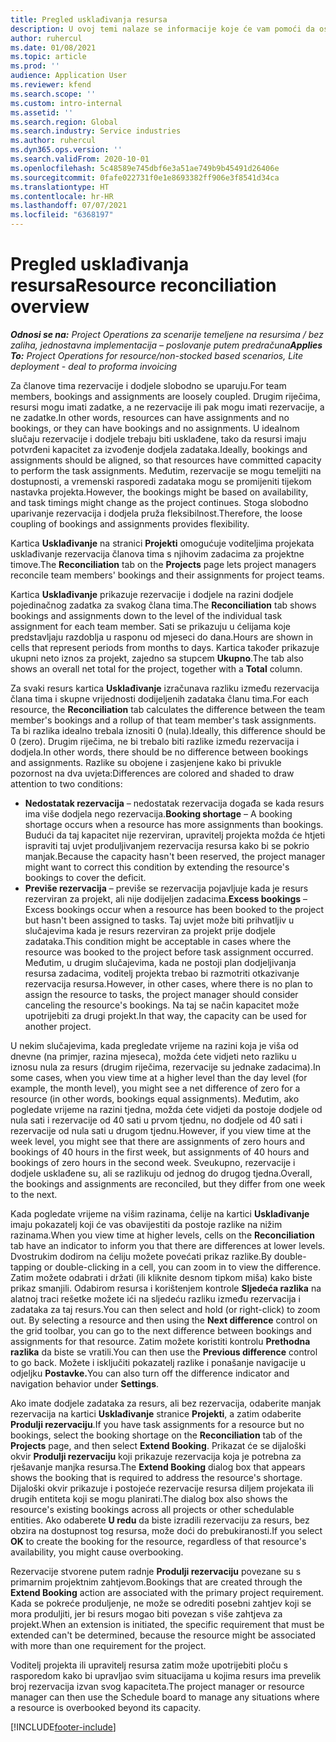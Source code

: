 ```yaml
---
title: Pregled usklađivanja resursa
description: U ovoj temi nalaze se informacije koje će vam pomoći da osigurate usklađivanje rezervacija i zadataka resursa za projekte.
author: ruhercul
ms.date: 01/08/2021
ms.topic: article
ms.prod: ''
audience: Application User
ms.reviewer: kfend
ms.search.scope: ''
ms.custom: intro-internal
ms.assetid: ''
ms.search.region: Global
ms.search.industry: Service industries
ms.author: ruhercul
ms.dyn365.ops.version: ''
ms.search.validFrom: 2020-10-01
ms.openlocfilehash: 5c48589e745dbf6e3a51ae749b9b45491d26406e
ms.sourcegitcommit: 0fafe022731f0e1e8693382ff906e3f8541d34ca
ms.translationtype: HT
ms.contentlocale: hr-HR
ms.lasthandoff: 07/07/2021
ms.locfileid: "6368197"
---
```

# <a name="resource-reconciliation-overview"></a><span data-ttu-id="8bb62-103">Pregled usklađivanja resursa</span><span class="sxs-lookup"><span data-stu-id="8bb62-103">Resource reconciliation overview</span></span>

<span data-ttu-id="8bb62-104">_**Odnosi se na:** Project Operations za scenarije temeljene na resursima / bez zaliha, jednostavna implementacija – poslovanje putem predračuna_</span><span class="sxs-lookup"><span data-stu-id="8bb62-104">_**Applies To:** Project Operations for resource/non-stocked based scenarios, Lite deployment - deal to proforma invoicing_</span></span>

<span data-ttu-id="8bb62-105">Za članove tima rezervacije i dodjele slobodno se uparuju.</span><span class="sxs-lookup"><span data-stu-id="8bb62-105">For team members, bookings and assignments are loosely coupled.</span></span> <span data-ttu-id="8bb62-106">Drugim riječima, resursi mogu imati zadatke, a ne rezervacije ili pak mogu imati rezervacije, a ne zadatke.</span><span class="sxs-lookup"><span data-stu-id="8bb62-106">In other words, resources can have assignments and no bookings, or they can have bookings and no assignments.</span></span> <span data-ttu-id="8bb62-107">U idealnom slučaju rezervacije i dodjele trebaju biti usklađene, tako da resursi imaju potvrđeni kapacitet za izvođenje dodjela zadataka.</span><span class="sxs-lookup"><span data-stu-id="8bb62-107">Ideally, bookings and assignments should be aligned, so that resources have committed capacity to perform the task assignments.</span></span> <span data-ttu-id="8bb62-108">Međutim, rezervacije se mogu temeljiti na dostupnosti, a vremenski rasporedi zadataka mogu se promijeniti tijekom nastavka projekta.</span><span class="sxs-lookup"><span data-stu-id="8bb62-108">However, the bookings might be based on availability, and task timings might change as the project continues.</span></span> <span data-ttu-id="8bb62-109">Stoga slobodno uparivanje rezervacija i dodjela pruža fleksibilnost.</span><span class="sxs-lookup"><span data-stu-id="8bb62-109">Therefore, the loose coupling of bookings and assignments provides flexibility.</span></span>

<span data-ttu-id="8bb62-110">Kartica **Usklađivanje** na stranici **Projekti** omogućuje voditeljima projekata usklađivanje rezervacija članova tima s njihovim zadacima za projektne timove.</span><span class="sxs-lookup"><span data-stu-id="8bb62-110">The **Reconciliation** tab on the **Projects** page lets project managers reconcile team members' bookings and their assignments for project teams.</span></span>

<span data-ttu-id="8bb62-111">Kartica **Usklađivanje** prikazuje rezervacije i dodjele na razini dodjele pojedinačnog zadatka za svakog člana tima.</span><span class="sxs-lookup"><span data-stu-id="8bb62-111">The **Reconciliation** tab shows bookings and assignments down to the level of the individual task assignment for each team member.</span></span> <span data-ttu-id="8bb62-112">Sati se prikazuju u ćelijama koje predstavljaju razdoblja u rasponu od mjeseci do dana.</span><span class="sxs-lookup"><span data-stu-id="8bb62-112">Hours are shown in cells that represent periods from months to days.</span></span> <span data-ttu-id="8bb62-113">Kartica također prikazuje ukupni neto iznos za projekt, zajedno sa stupcem **Ukupno**.</span><span class="sxs-lookup"><span data-stu-id="8bb62-113">The tab also shows an overall net total for the project, together with a **Total** column.</span></span>

<span data-ttu-id="8bb62-114">Za svaki resurs kartica **Usklađivanje** izračunava razliku između rezervacija člana tima i skupne vrijednosti dodijeljenih zadataka članu tima.</span><span class="sxs-lookup"><span data-stu-id="8bb62-114">For each resource, the **Reconciliation** tab calculates the difference between the team member's bookings and a rollup of that team member's task assignments.</span></span> <span data-ttu-id="8bb62-115">Ta bi razlika idealno trebala iznositi 0 (nula).</span><span class="sxs-lookup"><span data-stu-id="8bb62-115">Ideally, this difference should be 0 (zero).</span></span> <span data-ttu-id="8bb62-116">Drugim riječima, ne bi trebalo biti razlike između rezervacija i dodjela.</span><span class="sxs-lookup"><span data-stu-id="8bb62-116">In other words, there should be no difference between bookings and assignments.</span></span> <span data-ttu-id="8bb62-117">Razlike su obojene i zasjenjene kako bi privukle pozornost na dva uvjeta:</span><span class="sxs-lookup"><span data-stu-id="8bb62-117">Differences are colored and shaded to draw attention to two conditions:</span></span>

- <span data-ttu-id="8bb62-118">**Nedostatak rezervacija** – nedostatak rezervacija događa se kada resurs ima više dodjela nego rezervacija.</span><span class="sxs-lookup"><span data-stu-id="8bb62-118">**Booking shortage** – A booking shortage occurs when a resource has more assignments than bookings.</span></span> <span data-ttu-id="8bb62-119">Budući da taj kapacitet nije rezerviran, upravitelj projekta možda će htjeti ispraviti taj uvjet produljivanjem rezervacija resursa kako bi se pokrio manjak.</span><span class="sxs-lookup"><span data-stu-id="8bb62-119">Because the capacity hasn't been reserved, the project manager might want to correct this condition by extending the resource's bookings to cover the deficit.</span></span>
- <span data-ttu-id="8bb62-120">**Previše rezervacija** – previše se rezervacija pojavljuje kada je resurs rezerviran za projekt, ali nije dodijeljen zadacima.</span><span class="sxs-lookup"><span data-stu-id="8bb62-120">**Excess bookings** – Excess bookings occur when a resource has been booked to the project but hasn't been assigned to tasks.</span></span> <span data-ttu-id="8bb62-121">Taj uvjet može biti prihvatljiv u slučajevima kada je resurs rezerviran za projekt prije dodjele zadataka.</span><span class="sxs-lookup"><span data-stu-id="8bb62-121">This condition might be acceptable in cases where the resource was booked to the project before task assignment occurred.</span></span> <span data-ttu-id="8bb62-122">Međutim, u drugim slučajevima, kada ne postoji plan dodjeljivanja resursa zadacima, voditelj projekta trebao bi razmotriti otkazivanje rezervacija resursa.</span><span class="sxs-lookup"><span data-stu-id="8bb62-122">However, in other cases, where there is no plan to assign the resource to tasks, the project manager should consider canceling the resource's bookings.</span></span> <span data-ttu-id="8bb62-123">Na taj se način kapacitet može upotrijebiti za drugi projekt.</span><span class="sxs-lookup"><span data-stu-id="8bb62-123">In that way, the capacity can be used for another project.</span></span>

<span data-ttu-id="8bb62-124">U nekim slučajevima, kada pregledate vrijeme na razini koja je viša od dnevne (na primjer, razina mjeseca), možda ćete vidjeti neto razliku u iznosu nula za resurs (drugim riječima, rezervacije su jednake zadacima).</span><span class="sxs-lookup"><span data-stu-id="8bb62-124">In some cases, when you view time at a higher level than the day level (for example, the month level), you might see a net difference of zero for a resource (in other words, bookings equal assignments).</span></span> <span data-ttu-id="8bb62-125">Međutim, ako pogledate vrijeme na razini tjedna, možda ćete vidjeti da postoje dodjele od nula sati i rezervacije od 40 sati u prvom tjednu, no dodjele od 40 sati i rezervacije od nula sati u drugom tjednu.</span><span class="sxs-lookup"><span data-stu-id="8bb62-125">However, if you view time at the week level, you might see that there are assignments of zero hours and bookings of 40 hours in the first week, but assignments of 40 hours and bookings of zero hours in the second week.</span></span> <span data-ttu-id="8bb62-126">Sveukupno, rezervacije i dodjele usklađene su, ali se razlikuju od jednog do drugog tjedna.</span><span class="sxs-lookup"><span data-stu-id="8bb62-126">Overall, the bookings and assignments are reconciled, but they differ from one week to the next.</span></span>

<span data-ttu-id="8bb62-127">Kada pogledate vrijeme na višim razinama, ćelije na kartici **Usklađivanje** imaju pokazatelj koji će vas obavijestiti da postoje razlike na nižim razinama.</span><span class="sxs-lookup"><span data-stu-id="8bb62-127">When you view time at higher levels, cells on the **Reconciliation** tab have an indicator to inform you that there are differences at lower levels.</span></span> <span data-ttu-id="8bb62-128">Dvostrukim dodirom na ćeliju možete povećati prikaz razlike.</span><span class="sxs-lookup"><span data-stu-id="8bb62-128">By double-tapping or double-clicking in a cell, you can zoom in to view the difference.</span></span> <span data-ttu-id="8bb62-129">Zatim možete odabrati i držati (ili kliknite desnom tipkom miša) kako biste prikaz smanjili. Odabirom resursa i korištenjem kontrole **Sljedeća razlika** na alatnoj traci rešetke možete ići na sljedeću razliku između rezervacija i zadataka za taj resurs.</span><span class="sxs-lookup"><span data-stu-id="8bb62-129">You can then select and hold (or right-click) to zoom out. By selecting a resource and then using the **Next difference** control on the grid toolbar, you can go to the next difference between bookings and assignments for that resource.</span></span> <span data-ttu-id="8bb62-130">Zatim možete koristiti kontrolu **Prethodna razlika** da biste se vratili.</span><span class="sxs-lookup"><span data-stu-id="8bb62-130">You can then use the **Previous difference** control to go back.</span></span> <span data-ttu-id="8bb62-131">Možete i isključiti pokazatelj razlike i ponašanje navigacije u odjeljku **Postavke.**</span><span class="sxs-lookup"><span data-stu-id="8bb62-131">You can also turn off the difference indicator and navigation behavior under **Settings**.</span></span>

<span data-ttu-id="8bb62-132">Ako imate dodjele zadataka za resurs, ali bez rezervacija, odaberite manjak rezervacija na kartici **Usklađivanje** stranice **Projekti**, a zatim odaberite **Produlji rezervaciju**.</span><span class="sxs-lookup"><span data-stu-id="8bb62-132">If you have task assignments for a resource but no bookings, select the booking shortage on the **Reconciliation** tab of the **Projects** page, and then select **Extend Booking**.</span></span> <span data-ttu-id="8bb62-133">Prikazat će se dijaloški okvir **Produlji rezervaciju** koji prikazuje rezervacija koja je potrebna za rješavanje manjka resursa.</span><span class="sxs-lookup"><span data-stu-id="8bb62-133">The **Extend Booking** dialog box that appears shows the booking that is required to address the resource's shortage.</span></span> <span data-ttu-id="8bb62-134">Dijaloški okvir prikazuje i postojeće rezervacije resursa diljem projekata ili drugih entiteta koji se mogu planirati.</span><span class="sxs-lookup"><span data-stu-id="8bb62-134">The dialog box also shows the resource's existing bookings across all projects or other schedulable entities.</span></span> <span data-ttu-id="8bb62-135">Ako odaberete **U redu** da biste izradili rezervaciju za resurs, bez obzira na dostupnost tog resursa, može doći do prebukiranosti.</span><span class="sxs-lookup"><span data-stu-id="8bb62-135">If you select **OK** to create the booking for the resource, regardless of that resource's availability, you might cause overbooking.</span></span>

<span data-ttu-id="8bb62-136">Rezervacije stvorene putem radnje **Produlji rezervaciju** povezane su s primarnim projektnim zahtjevom.</span><span class="sxs-lookup"><span data-stu-id="8bb62-136">Bookings that are created through the **Extend Booking** action are associated with the primary project requirement.</span></span> <span data-ttu-id="8bb62-137">Kada se pokreće produljenje, ne može se odrediti posebni zahtjev koji se mora produljiti, jer bi resurs mogao biti povezan s više zahtjeva za projekt.</span><span class="sxs-lookup"><span data-stu-id="8bb62-137">When an extension is initiated, the specific requirement that must be extended can't be determined, because the resource might be associated with more than one requirement for the project.</span></span>

<span data-ttu-id="8bb62-138">Voditelj projekta ili upravitelj resursa zatim može upotrijebiti ploču s rasporedom kako bi upravljao svim situacijama u kojima resurs ima prevelik broj rezervacija izvan svog kapaciteta.</span><span class="sxs-lookup"><span data-stu-id="8bb62-138">The project manager or resource manager can then use the Schedule board to manage any situations where a resource is overbooked beyond its capacity.</span></span>


[!INCLUDE[footer-include](../includes/footer-banner.md)]